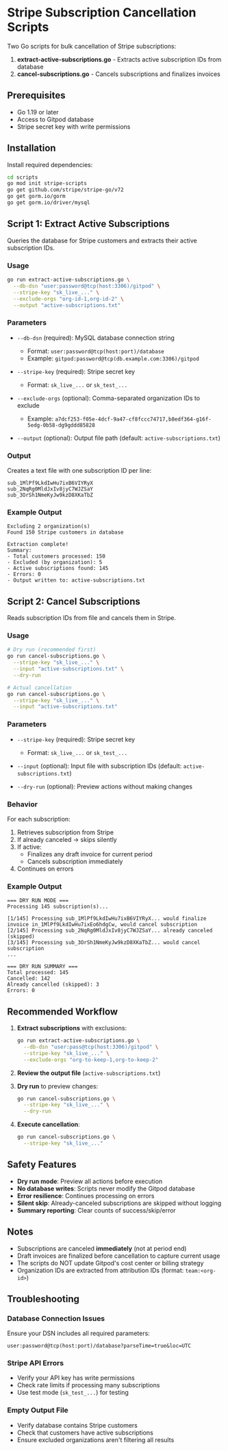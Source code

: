 # Stripe Subscription Cancellation Scripts

Two Go scripts for bulk cancellation of Stripe subscriptions:

1. **extract-active-subscriptions.go** - Extracts active subscription IDs from database
2. **cancel-subscriptions.go** - Cancels subscriptions and finalizes invoices

## Prerequisites

- Go 1.19 or later
- Access to Gitpod database
- Stripe secret key with write permissions

## Installation

Install required dependencies:

```bash
cd scripts
go mod init stripe-scripts
go get github.com/stripe/stripe-go/v72
go get gorm.io/gorm
go get gorm.io/driver/mysql
```

## Script 1: Extract Active Subscriptions

Queries the database for Stripe customers and extracts their active subscription IDs.

### Usage

```bash
go run extract-active-subscriptions.go \
  --db-dsn "user:password@tcp(host:3306)/gitpod" \
  --stripe-key "sk_live_..." \
  --exclude-orgs "org-id-1,org-id-2" \
  --output "active-subscriptions.txt"
```

### Parameters

- `--db-dsn` (required): MySQL database connection string
  - Format: `user:password@tcp(host:port)/database`
  - Example: `gitpod:password@tcp(db.example.com:3306)/gitpod`

- `--stripe-key` (required): Stripe secret key
  - Format: `sk_live_...` or `sk_test_...`

- `--exclude-orgs` (optional): Comma-separated organization IDs to exclude
  - Example: `a7dcf253-f05e-4dcf-9a47-cf8fccc74717,b8edf364-g16f-5edg-0b58-dg9gddd85828`

- `--output` (optional): Output file path (default: `active-subscriptions.txt`)

### Output

Creates a text file with one subscription ID per line:

```
sub_1MlPf9LkdIwHu7ixB6VIYRyX
sub_2NqRg0MldJxIv8jyC7WJZSaY
sub_3OrSh1NmeKyJw9kzD8XKaTbZ
```

### Example Output

```
Excluding 2 organization(s)
Found 150 Stripe customers in database

Extraction complete!
Summary:
- Total customers processed: 150
- Excluded (by organization): 5
- Active subscriptions found: 145
- Errors: 0
- Output written to: active-subscriptions.txt
```

## Script 2: Cancel Subscriptions

Reads subscription IDs from file and cancels them in Stripe.

### Usage

```bash
# Dry run (recommended first)
go run cancel-subscriptions.go \
  --stripe-key "sk_live_..." \
  --input "active-subscriptions.txt" \
  --dry-run

# Actual cancellation
go run cancel-subscriptions.go \
  --stripe-key "sk_live_..." \
  --input "active-subscriptions.txt"
```

### Parameters

- `--stripe-key` (required): Stripe secret key
  - Format: `sk_live_...` or `sk_test_...`

- `--input` (optional): Input file with subscription IDs (default: `active-subscriptions.txt`)

- `--dry-run` (optional): Preview actions without making changes

### Behavior

For each subscription:
1. Retrieves subscription from Stripe
2. If already canceled → skips silently
3. If active:
   - Finalizes any draft invoice for current period
   - Cancels subscription immediately
4. Continues on errors

### Example Output

```
=== DRY RUN MODE ===
Processing 145 subscription(s)...

[1/145] Processing sub_1MlPf9LkdIwHu7ixB6VIYRyX... would finalize invoice in_1MlPf9LkdIwHu7ixEo6hdgCw, would cancel subscription
[2/145] Processing sub_2NqRg0MldJxIv8jyC7WJZSaY... already canceled (skipped)
[3/145] Processing sub_3OrSh1NmeKyJw9kzD8XKaTbZ... would cancel subscription
...

=== DRY RUN SUMMARY ===
Total processed: 145
Cancelled: 142
Already cancelled (skipped): 3
Errors: 0
```

## Recommended Workflow

1. **Extract subscriptions** with exclusions:
   ```bash
   go run extract-active-subscriptions.go \
     --db-dsn "user:pass@tcp(host:3306)/gitpod" \
     --stripe-key "sk_live_..." \
     --exclude-orgs "org-to-keep-1,org-to-keep-2"
   ```

2. **Review the output file** (`active-subscriptions.txt`)

3. **Dry run** to preview changes:
   ```bash
   go run cancel-subscriptions.go \
     --stripe-key "sk_live_..." \
     --dry-run
   ```

4. **Execute cancellation**:
   ```bash
   go run cancel-subscriptions.go \
     --stripe-key "sk_live_..."
   ```

## Safety Features

- **Dry run mode**: Preview all actions before execution
- **No database writes**: Scripts never modify the Gitpod database
- **Error resilience**: Continues processing on errors
- **Silent skip**: Already-canceled subscriptions are skipped without logging
- **Summary reporting**: Clear counts of success/skip/error

## Notes

- Subscriptions are canceled **immediately** (not at period end)
- Draft invoices are finalized before cancellation to capture current usage
- The scripts do NOT update Gitpod's cost center or billing strategy
- Organization IDs are extracted from attribution IDs (format: `team:<org-id>`)

## Troubleshooting

### Database Connection Issues

Ensure your DSN includes all required parameters:
```
user:password@tcp(host:port)/database?parseTime=true&loc=UTC
```

### Stripe API Errors

- Verify your API key has write permissions
- Check rate limits if processing many subscriptions
- Use test mode (`sk_test_...`) for testing

### Empty Output File

- Verify database contains Stripe customers
- Check that customers have active subscriptions
- Ensure excluded organizations aren't filtering all results
